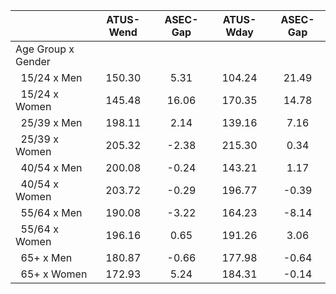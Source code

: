 
|                      |    ATUS-Wend |     ASEC-Gap |    ATUS-Wday |     ASEC-Gap |
| -------------------- | :----------: | :----------: | :----------: | :----------: |
| Age Group x Gender   |              |              |              |              |
| &nbsp;&nbsp;15/24 x Men |       150.30 |         5.31 |       104.24 |        21.49 |
| &nbsp;&nbsp;15/24 x Women |       145.48 |        16.06 |       170.35 |        14.78 |
| &nbsp;&nbsp;25/39 x Men |       198.11 |         2.14 |       139.16 |         7.16 |
| &nbsp;&nbsp;25/39 x Women |       205.32 |        -2.38 |       215.30 |         0.34 |
| &nbsp;&nbsp;40/54 x Men |       200.08 |        -0.24 |       143.21 |         1.17 |
| &nbsp;&nbsp;40/54 x Women |       203.72 |        -0.29 |       196.77 |        -0.39 |
| &nbsp;&nbsp;55/64 x Men |       190.08 |        -3.22 |       164.23 |        -8.14 |
| &nbsp;&nbsp;55/64 x Women |       196.16 |         0.65 |       191.26 |         3.06 |
| &nbsp;&nbsp;65+ x Men |       180.87 |        -0.66 |       177.98 |        -0.64 |
| &nbsp;&nbsp;65+ x Women |       172.93 |         5.24 |       184.31 |        -0.14 |

